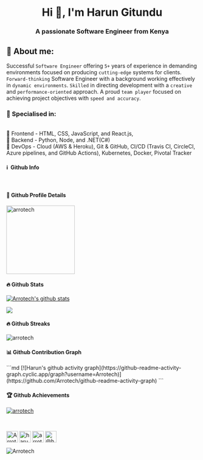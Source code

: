 <h1 align="center">Hi 👋, I'm Harun Gitundu</h1>
<h3 align="center">A passionate Software Engineer from Kenya</h3>

<h2>🧑 About me:</h2>

Successful `Software Engineer` offering `5+` years of experience in demanding environments focused on producing `cutting-edge` systems for clients.
`Forward-thinking` Software Engineer with a background working effectively in `dynamic environments`.
`Skilled` in directing development with a `creative` and `performance-oriented` approach.
A proud `team player` focused on achieving project objectives with `speed and accuracy`.

<h3>🥇 Specialised in:</h3>

<br>🔸 Frontend - HTML, CSS, JavaScript, and React.js, 
<br>🔸 Backend - Python, Node, and .NET(C#)
<br>🔸 DevOps - Cloud (AWS & Heroku), Git & GitHub, CI/CD (Travis CI, CircleCI, Azure pipelines, and GitHub Actions), Kubernetes, Docker, Pivotal Tracker

<h4>ℹ️ &nbsp;Github Info</h4>

<br />

<h4>🔎 Github Profile Details</h4>
<p align="left"><img height="180em" src="https://github-profile-summary-cards.vercel.app/api/cards/profile-details?username=arrotech&theme=github_dark" alt="arrotech" align = "center"/></p>

<h4>🔥 Github Stats</h4>
<p align="left"><a href="https://github.com/Arrotech/github-readme-stats">
  <img align="center" src="https://github-readme-stats.vercel.app/api?username=Arrotech&show_icons=true&theme=github_dark" alt="Arrotech's github stats" />
</a></p>

<p align="left"><a href="https://github.com/Arrotech/github-readme-stats">
  <!-- Change the `github-readme-stats.anuraghazra1.vercel.app` to `github-readme-stats.vercel.app`  -->
  <img align="center" src="https://github-readme-stats.vercel.app/api/top-langs/?username=Arrotech&theme=github_dark" />
</a></p>

<h4>🔥 Github Streaks</h4>
<p align="left"><img src="https://github-readme-streak-stats.herokuapp.com/?user=arrotech&theme=black-ice&hide_border=true&stroke=0000&background=0D1117&ring=e05397&fire=e05397&currStreakLabel=e05397" alt="arrotech" /></p>

<h4>📊 Github Contribution Graph</h4>
```md
[![Harun's github activity graph](https://github-readme-activity-graph.cyclic.app/graph?username=Arrotech)](https://github.com/Arrotech/github-readme-activity-graph)
```

<!-- </details>
<details>    -->
<h4>🏆 Github Achievements</h4>
<p align="left"> <a href="https://github.com/arrotech"><img src="https://github-profile-trophy.vercel.app/?username=arrotech&margin-w=5&theme=radical" alt="arrotech" /></a> </p>

<br />
  
<a href="https://twitter.com/ArrotechDesign" target="blank"><img align="center" src="https://cdn.jsdelivr.net/npm/simple-icons@3.0.1/icons/twitter.svg" alt="ArrotechDesign" height="30" width="30" /></a>
<a href="https://linkedin.com/in/harun-gachanja-9a19ba155" target="blank"><img align="center" src="https://cdn.jsdelivr.net/npm/simple-icons@3.0.1/icons/linkedin.svg" alt="harun gachanja" height="30" width="30" /></a>
<a href="https://stackoverflow.com/users/12127169/arrotech" target="blank"><img align="center" src="https://cdn.jsdelivr.net/npm/simple-icons@3.0.1/icons/stackoverflow.svg" alt="arrotech" height="30" width="30" /></a>
<a href="https://medium.com/@harungachanjagitundu" target="blank"><img align="center" src="https://cdn.jsdelivr.net/npm/simple-icons@3.0.1/icons/medium.svg" alt="@harungachanjagitundu" height="30" width="30" /></a>

<p align="left"> <img src="https://komarev.com/ghpvc/?username=Arrotech" alt="Arrotech" /> </p>
